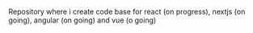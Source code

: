 Repository where i create code base for react (on progress), nextjs (on going), angular (on going) and vue (o going)
